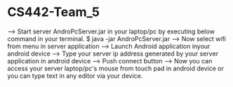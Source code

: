 CS442-Team_5
============
--> Start server AndroPcServer.jar in your laptop/pc by executing below command in your terminal. 
       $ java -jar AndroPcServer.jar
--> Now select wifi from menu in server application
--> Launch Android application inyour android device
--> Type your server ip address generated by your server application in android device
--> Push connect button
--> Now you can access your server laptop/pc's mouse from touch pad in android device or you can type text in any editor via your device.
